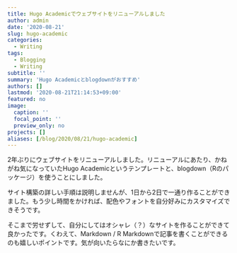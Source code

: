 ```yaml
---
title: Hugo Academicでウェブサイトをリニューアルしました
author: admin
date: '2020-08-21'
slug: hugo-academic
categories:
  - Writing
tags:
  - Blogging
  - Writing
subtitle: ''
summary: 'Hugo Academicとblogdownがおすすめ'
authors: []
lastmod: '2020-08-21T21:14:53+09:00'
featured: no
image:
  caption: ''
  focal_point: ''
  preview_only: no
projects: []
aliases: [/blog/2020/08/21/hugo-academic]
---
```


2年ぶりにウェブサイトをリニューアルしました。リニューアルにあたり、かねがね気になっていたHugo Academicというテンプレートと、blogdown（Rのパッケージ）を使うことにしました。

サイト構築の詳しい手順は説明しませんが、1日から2日で一通り作ることができました。もう少し時間をかければ、配色やフォントを自分好みにカスタマイズできそうです。

そこまで労せずして、自分にしてはオシャレ（？）なサイトを作ることができて良かったです。くわえて、Markdown / R Markdownで記事を書くことができるのも嬉しいポイントです。気が向いたらなにか書きたいです。